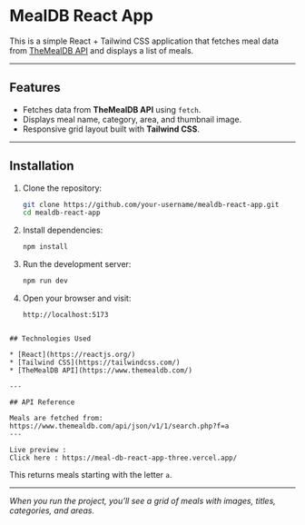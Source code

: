 # MealDB React App

This is a simple React + Tailwind CSS application that fetches meal data from [TheMealDB API](https://www.themealdb.com/api.php) and displays a list of meals.

---

## Features

* Fetches data from **TheMealDB API** using `fetch`.
* Displays meal name, category, area, and thumbnail image.
* Responsive grid layout built with **Tailwind CSS**.

---

## Installation

1. Clone the repository:

   ```bash
   git clone https://github.com/your-username/mealdb-react-app.git
   cd mealdb-react-app
   ```

2. Install dependencies:

   ```bash
   npm install
   ```

3. Run the development server:

   ```bash
   npm run dev
   ```

4. Open your browser and visit:

   ```
   http://localhost:5173
  
```
## Technologies Used

* [React](https://reactjs.org/)
* [Tailwind CSS](https://tailwindcss.com/)
* [TheMealDB API](https://www.themealdb.com/)

---

## API Reference

Meals are fetched from:
https://www.themealdb.com/api/json/v1/1/search.php?f=a
---

Live preview : 
Click here : https://meal-db-react-app-three.vercel.app/
```

This returns meals starting with the letter `a`.

---

*When you run the project, you’ll see a grid of meals with images, titles, categories, and areas.*





